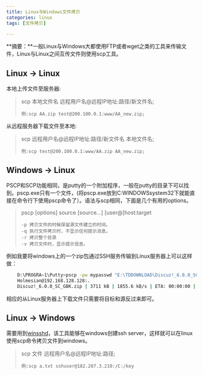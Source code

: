 ```yaml
---
title: Linux与Windows文件拷贝
categories: linux
tags: [文件拷贝]

---
```


**摘要：**一般Linux与Windows大都使用FTP或者wget之类的工具来传输文件，Linux与Linux之间互传文件则使用scp工具。

<!-- more -->

## Linux -> Linux

本地上传文件至服务器:

> scp 本地文件名 远程用户名@远程IP地址:路径/新文件名;
>
> ```
> 例:scp AA.zip test@200.100.0.1:www/AA_new.zip;
> ```

从远程服务器下载文件至本地:

> scp 远程用户名@远程IP地址:路径/新文件名 本地文件名;
>
> ```shell
> 例:scp test@200.100.0.1:www/AA.zip AA_new.zip;
> ```

## Windows -> Linux

PSCP和SCP功能相同，是putty的一个附加程序，一般在putty的目录下可以找到。pscp.exe只有一个文件，(将pscp.exe放到C:WINDOWSsystem32下就能直接在命令行下使用pscp命令了）。语法与scp相同，下面是几个有用的options。

> pscp [options] source [source...] [user@]host:target
>
> ```
> -p 拷贝文件的时候保留源文件建立的时间。  
> -q 执行文件拷贝时，不显示任何提示消息。  
> -r 拷贝整个目录  
> -v 拷贝文件时，显示提示信息。
> ```

例如我要将windows上的一个zip包通过SSH服务传输到Linux服务器上可以这样做：

```bash
    D:\PROGRA~1\Putty>pscp -pw mypasswd "E:\TDDOWNLOAD\Discuz!_6.0.0_SC_GBK.zip"
    Holmesian@192.168.128.128:.  
    Discuz!_6.0.0_SC_GBK.zip | 3711 kB | 1855.6 kB/s | ETA: 00:00:00 | 100%  
```

相应的从Linux服务器上下载文件只需要将目标和源反过来即可。

## Linux -> Windows

需要用到[winsshd](https://download.csdn.net/download/fmsbai5/3067355)，该工具能够在windows创建ssh server，这样就可以在linux使用scp命令拷贝文件到windows。

> scp 文件 远程用户名@远程IP地址:路径;
>
> ```shell
> 例:scp a.txt sshuser@182.207.3.210:/C:/key
> ```

## 